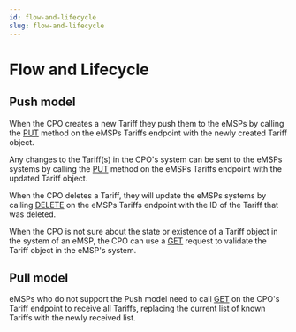 ```yaml
---
id: flow-and-lifecycle
slug: flow-and-lifecycle
---
```

# Flow and Lifecycle

## Push model

When the CPO creates a new Tariff they push them to the eMSPs by calling the
[PUT](/ocpi/06-modules/06-tariffs/05-interfaces-and-endpoints.md#put-method) method on the eMSPs Tariffs endpoint with
the newly created Tariff object.

Any changes to the Tariff(s) in the CPO's system can be sent to the eMSPs systems by calling the
[PUT](/ocpi/06-modules/06-tariffs/05-interfaces-and-endpoints.md#put-method) method on the eMSPs Tariffs endpoint with
the updated Tariff object.

When the CPO deletes a Tariff, they will update the eMSPs systems by calling
[DELETE](/ocpi/06-modules/06-tariffs/05-interfaces-and-endpoints.md#delete-method) on the eMSPs Tariffs endpoint with
the ID of the Tariff that was deleted.

When the CPO is not sure about the state or existence of a Tariff object in the system of an eMSP, the CPO can use a
[GET](/ocpi/06-modules/06-tariffs/05-interfaces-and-endpoints.md#get-method) request to validate the Tariff object in
the eMSP's system.

## Pull model

eMSPs who do not support the Push model need to call
[GET](/ocpi/06-modules/06-tariffs/05-interfaces-and-endpoints.md#get-method) on the CPO's Tariff endpoint to receive all
Tariffs, replacing the current list of known Tariffs with the newly received list.
